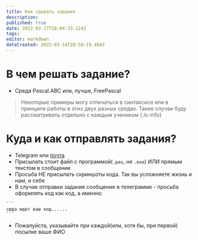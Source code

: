 ```yaml
---
title: Как сдавать задания
description: 
published: true
date: 2022-03-17T18:04:33.124Z
tags: 
editor: markdown
dateCreated: 2022-03-14T20:50:19.484Z
---
```


# В чем решать задание?
 - Среда Pascal.ABC или, лучше, FreePascal
>  Некоторые примеры могу отличаться в синтаксисе или в принципе работы в этих двух разных средах. Такие случаи буду рассматривать отдельно с каждым учеником
{.is-info}

# Куда и как отправлять задания?
 - Telegram или [почта](mailto:ipsavitsky234@gmail.com)
 - Присылать стоит файл с программой(`.pas`, не `.exe`) ИЛИ прямым текстом в сообщении
 - Просьба НЕ присылать скриншоты кода. Так вы усложняете жизнь и нам, и себе
 - В случае отправки задания сообщение в телеграмме - просьба оформлять код как код, а именно:
 ````
 ```
 сюда идет ваш код......
 ```
 ````
 - Пожалуйста, указывайте при каждой(или, хотя бы, при первой) посылке ваше ФИО
